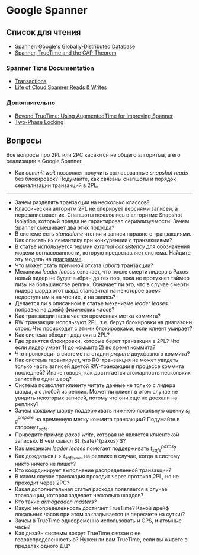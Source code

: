 # Google Spanner

## Список для чтения
* [Spanner: Google's Globally-Distributed Database](https://www.usenix.org/system/files/conference/osdi12/osdi12-final-16.pdf)
* [Spanner, TrueTime and the CAP Theorem](https://ai.google/research/pubs/pub45855)

### Spanner Txns Documentation
* [Transactions](https://cloud.google.com/spanner/docs/transactions)
* [Life of Cloud Spanner Reads & Writes](https://cloud.google.com/spanner/docs/whitepapers/life-of-reads-and-writes)

### Дополнительно
* [Beyond TrueTime: Using AugmentedTime for Improving Spanner](https://cse.buffalo.edu/~demirbas/publications/augmentedTime.pdf)
* [Two-Phase Locking](http://www.mathcs.emory.edu/~cheung/Courses/554/Syllabus/7-serializability/2PL.html)

## Вопросы

Все вопросы про 2PL или 2PC касаются не общего алгоритма, а его реализации в Google Spanner.

* Как _commit wait_ позволяет получить согласованные _snapshot reads_ без блокировок? Подумайте, как связаны снапшоты и порядок сериализации транзакций в 2PL.

---

* Зачем разделять транзакции на несколько классов?
* Классический алгоритм 2PL не оперирует версиями записей, а перезаписывает их. Снапшоты появлялись в алгоритме Snapshot Isolation, который правда не гарантировал сериализуемости. Зачем Spanner смешивает два этих подхода?
* В системе есть _standalone_ чтения и записи наравне с транзакциями. Как описать их семантику при конкуренции с транзакциями?
* В статье используется термин _external consistency_ для обозначения модели согласованности, которую предоставляет система. Найдите эту модель на [диаграмме](https://jepsen.io/consistency).
* Что может стать причиной отката (_abort_) транзакции?
* Механизм _leader leases_ означает, что после смерти лидера в Paxos новый лидер не будет выбран до тех пор, пока не протухнет таймер лизы на большинстве реплик. Означает ли это, что в случае смерти лидера шарда этот шард становится на некоторое время недоступным и на чтение, и на запись?
* Делается ли в описанном в статье механизме _leader leases_ поправка на дрейф физических часов?
* Как транзакции назначается временная метка коммита? 
* RW-транзакции используют 2PL, т.е. берут блокировки на диапазоны строк. Что происходит с этими блокировками, если клиент умирает?
* Как система обходит дэдлоки в 2PL?
* Где хранятся блокировки, которые берет транзакция в 2PL? Что если лидер умрет 1) до коммита 2) во время коммита?
* Что происходит в системе на стадии _prepare_ двухфазного коммита?
* Как система гарантирует, что RO-транзакция не может увидеть только часть записей другой RW-транзакции в процессе коммита последней? Иначе говоря, как достигается атомарность нескольких записей в один шард?
* Система позволяет клиенту читать данные не только с лидера шарда, а с любой из реплик. Может ли клиент в этом случае не увидить некоторых записей, потому что они еще не доехали на реплику?
* Зачем каждому шарду поддерживать нижнюю локальную оценку $`s_{i,g}^{prepare}`$ на временную метку коммита транзакции? Подумайте в сторону $`t_{safe}`$.
* Приведите пример _paxos write_, которая не является клиентской записью. В чем смысл $t_{safe}^{paxos}`$?
* Как механизм _leader leases_ помогает поддерживать $`t_{safe}^{paxos}`$?
* Как дождаться $`t > t_{safe}_^{paxos}`$ на реплике в случае, когда в систему никто ничего не пишет?
* Кто координирует выполнение распределенной транзакции?
* В каком случае транзакция проходит через протокол 2PL, но не проходит через 2PC?
* Какая дополнительная статья расхода появляется в случае транзакции, которая задевает несколько шардов?
* Кто такие _armageddon masters_?
* Какую неопределенность достигает TrueTime? Какой дрейф локальных часов при этом закладывается (в пересчете на сутки)?
* Зачем в TrueTime одновременно использовать и GPS, и атомные часы?
* Как дизайн системы вокруг TrueTime связан с ее геораспределенностью? Нужен ли вам TrueTime, если вы живете в пределах одного ДЦ?
